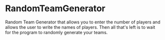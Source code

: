 # RandomTeamGenerator
 Random Team Generator that allows you to enter the number of players and allows the user to write the names of players. 
 Then all that's left is to wait for the program to randomly generate your teams.
